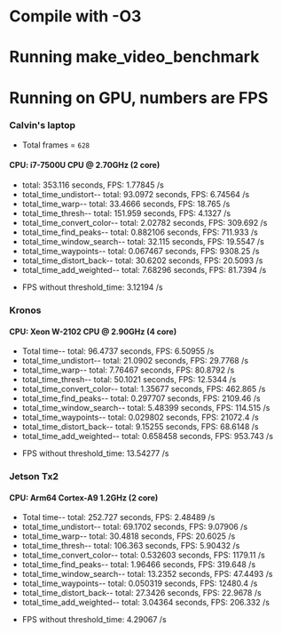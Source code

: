 # Compile with -O3

# Running make_video_benchmark

# Running on GPU, numbers are FPS

### Calvin's laptop

* Total frames = `628`

#### CPU: i7-7500U CPU @ 2.70GHz (2 core)
* total: 353.116 seconds,                                 FPS: 1.77845 /s
* total_time_undistort-- total: 93.0972 seconds,  		  FPS: 6.74564 /s
* total_time_warp-- total: 33.4666 seconds,       		  FPS: 18.765 /s
* total_time_thresh-- total: 151.959 seconds,     		  FPS: 4.1327 /s
* total_time_convert_color-- total: 2.02782 seconds,      FPS: 309.692 /s
* total_time_find_peaks-- total: 0.882106 seconds,        FPS: 711.933 /s
* total_time_window_search-- total: 32.115 seconds,       FPS: 19.5547 /s
* total_time_waypoints-- total: 0.067467 seconds,         FPS: 9308.25 /s
* total_time_distort_back-- total: 30.6202 seconds,       FPS: 20.5093 /s
* total_time_add_weighted-- total: 7.68296 seconds,       FPS: 81.7394 /s

- FPS without threshold_time: 3.12194 /s

### Kronos
#### CPU: Xeon W-2102 CPU @ 2.90GHz (4 core)
* Total time-- total: 96.4737 seconds,    FPS: 6.50955 /s
* total_time_undistort-- total: 21.0902 seconds,  FPS: 29.7768 /s
* total_time_warp-- total: 7.76467 seconds,       FPS: 80.8792 /s
* total_time_thresh-- total: 50.1021 seconds,     FPS: 12.5344 /s
* total_time_convert_color-- total: 1.35677 seconds,      FPS: 462.865 /s
* total_time_find_peaks-- total: 0.297707 seconds,        FPS: 2109.46 /s
* total_time_window_search-- total: 5.48399 seconds,      FPS: 114.515 /s
* total_time_waypoints-- total: 0.029802 seconds,         FPS: 21072.4 /s
* total_time_distort_back-- total: 9.15255 seconds,       FPS: 68.6148 /s
* total_time_add_weighted-- total: 0.658458 seconds,      FPS: 953.743 /s

- FPS without threshold_time: 13.54277 /s

### Jetson Tx2
#### CPU: Arm64 Cortex-A9 1.2GHz (2 core)
* Total time-- total: 252.727 seconds, 	FPS: 2.48489 /s
* total_time_undistort-- total: 69.1702 seconds, 	FPS: 9.07906 /s
* total_time_warp-- total: 30.4818 seconds, 	FPS: 20.6025 /s
* total_time_thresh-- total: 106.363 seconds, 	FPS: 5.90432 /s
* total_time_convert_color-- total: 0.532603 seconds, 	FPS: 1179.11 /s
* total_time_find_peaks-- total: 1.96466 seconds, 	FPS: 319.648 /s
* total_time_window_search-- total: 13.2352 seconds, 	FPS: 47.4493 /s
* total_time_waypoints-- total: 0.050319 seconds, 	FPS: 12480.4 /s
* total_time_distort_back-- total: 27.3426 seconds, 	FPS: 22.9678 /s
* total_time_add_weighted-- total: 3.04364 seconds, 	FPS: 206.332 /s

- FPS without threshold_time: 4.29067 /s
